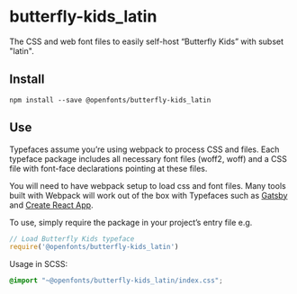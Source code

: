 
# butterfly-kids_latin

The CSS and web font files to easily self-host “Butterfly Kids” with subset "latin".

## Install

`npm install --save @openfonts/butterfly-kids_latin`

## Use

Typefaces assume you’re using webpack to process CSS and files. Each typeface
package includes all necessary font files (woff2, woff) and a CSS file with
font-face declarations pointing at these files.

You will need to have webpack setup to load css and font files. Many tools built
with Webpack will work out of the box with Typefaces such as [Gatsby](https://github.com/gatsbyjs/gatsby)
and [Create React App](https://github.com/facebookincubator/create-react-app).

To use, simply require the package in your project’s entry file e.g.

```javascript
// Load Butterfly Kids typeface
require('@openfonts/butterfly-kids_latin')
```

Usage in SCSS:
```scss
@import "~@openfonts/butterfly-kids_latin/index.css";
```

